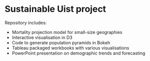 # Sustainable Uist project
Repository includes:
- Mortality projection model for small-size geographies
- Interactive visualisation in D3
- Code to generate population pyramids in Bokeh
- Tableau packaged workbooks with various visualisations
- PowerPoint presentation on demographic trends and forecasting
</br>